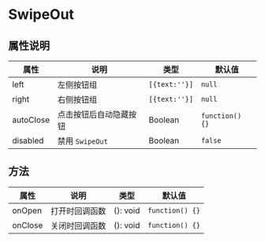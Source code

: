 # SwipeOut

## 属性说明

| 属性      | 说明                   | 类型          | 默认值          |
| --------- | ---------------------- | ------------- | --------------- |
| left      | 左侧按钮组             | `[{text:''}]` | `null`          |
| right     | 右侧按钮组             | `[{text:''}]` | `null`          |
| autoClose | 点击按钮后自动隐藏按钮 | Boolean       | `function() {}` |
| disabled  | 禁用 `SwipeOut`        | Boolean       | `false`         |


## 方法

| 属性    | 说明           | 类型     | 默认值          |
| ------- | -------------- | -------- | --------------- |
| onOpen  | 打开时回调函数 | (): void | `function() {}` |
| onClose | 关闭时回调函数 | (): void | `function() {}` |